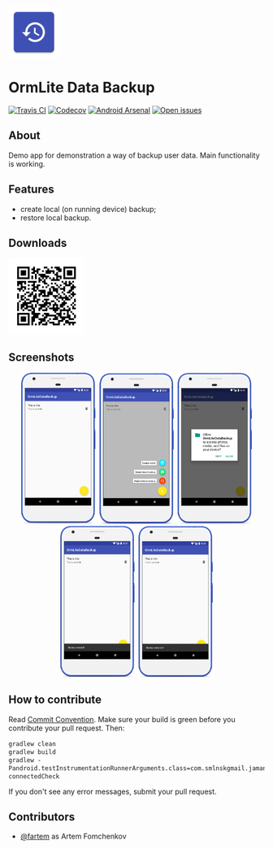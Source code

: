 <img src="media/logo/ic_app.png" height="100px" />

OrmLite Data Backup
=============

[![Travis CI](https://img.shields.io/travis/fartem/ormlite-data-backup)](https://travis-ci.org/fartem/ormlite-data-backup)
[![Codecov](https://img.shields.io/codecov/c/github/fartem/ormlite-data-backup)](https://codecov.io/gh/fartem/ormlite-data-backup)
[![Android Arsenal](https://img.shields.io/badge/Android%20Arsenal-OrmLite%20Data%20backup-brightgreen.svg?style=flat)](https://android-arsenal.com/details/3/7940)
[![Open issues](https://img.shields.io/github/issues-raw/fartem/ormlite-data-backup.svg?color=ff534a)](https://github.com/fartem/ormlite-data-backup/issues)

About
-------------

Demo app for demonstration a way of backup user data.
Main functionality is working.

Features
-------------

* create local (on running device) backup;
* restore local backup.

Downloads
-------------

<img src="media/qrcodes/github_download.png" height="150px" />

Screenshots
-------------

<p align="center">
  <img src="media/screenshots/screenshot_01.png" width="150" />
  <img src="media/screenshots/screenshot_02.png" width="150" />
  <img src="media/screenshots/screenshot_03.png" width="150" />
  <img src="media/screenshots/screenshot_04.png" width="150" />
  <img src="media/screenshots/screenshot_05.png" width="150" />
</p>

How to contribute
-------------

Read [Commit Convention](https://github.com/fartem/repository-rules/blob/master/commit-convention/COMMIT_CONVENTION.md). Make sure your build is green before you contribute your pull request. Then:

```shell
gradlew clean
gradlew build
gradlew -Pandroid.testInstrumentationRunnerArguments.class=com.smlnskgmail.jaman.ormlitedatabackup.AndroidTestSuite connectedCheck
```

If you don't see any error messages, submit your pull request.

Contributors
-------------

* [@fartem](https://github.com/fartem) as Artem Fomchenkov